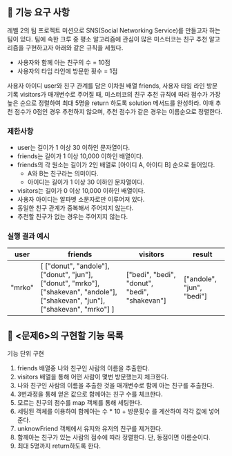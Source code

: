 ## 🚀 기능 요구 사항

레벨 2의 팀 프로젝트 미션으로 SNS(Social Networking Service)를 만들고자 하는 팀이 있다. 팀에 속한 크루 중 평소 알고리즘에 관심이 많은 미스터코는 친구 추천 알고리즘을 구현하고자 아래와 같은 규칙을 세웠다.

- 사용자와 함께 아는 친구의 수 = 10점
- 사용자의 타임 라인에 방문한 횟수 = 1점

사용자 아이디 user와 친구 관계를 담은 이차원 배열 friends, 사용자 타임 라인 방문 기록 visitors가 매개변수로 주어질 때, 미스터코의 친구 추천 규칙에 따라 점수가 가장 높은 순으로 정렬하여 최대 5명을 return 하도록 solution 메서드를 완성하라. 이때 추천 점수가 0점인 경우 추천하지 않으며, 추천 점수가 같은 경우는 이름순으로 정렬한다.

### 제한사항

- user는 길이가 1 이상 30 이하인 문자열이다.
- friends는 길이가 1 이상 10,000 이하인 배열이다.
- friends의 각 원소는 길이가 2인 배열로 [아이디 A, 아이디 B] 순으로 들어있다.
  - A와 B는 친구라는 의미이다.
  - 아이디는 길이가 1 이상 30 이하인 문자열이다.
- visitors는 길이가 0 이상 10,000 이하인 배열이다.
- 사용자 아이디는 알파벳 소문자로만 이루어져 있다.
- 동일한 친구 관계가 중복해서 주어지지 않는다.
- 추천할 친구가 없는 경우는 주어지지 않는다.

### 실행 결과 예시

| user   | friends                                                                                                                         | visitors                                      | result                    |
| ------ | ------------------------------------------------------------------------------------------------------------------------------- | --------------------------------------------- | ------------------------- |
| "mrko" | [ ["donut", "andole"], ["donut", "jun"], ["donut", "mrko"], ["shakevan", "andole"], ["shakevan", "jun"], ["shakevan", "mrko"] ] | ["bedi", "bedi", "donut", "bedi", "shakevan"] | ["andole", "jun", "bedi"] |

## 🎯 <문제6>의 구현할 기능 목록

기능 단위 구현

1. friends 배열중 나와 친구인 사람의 이름을 추출한다.
2. visitors 배열을 통해 어떤 사람이 몇번 방문했는지 체크한다.
3. 나와 친구인 사람의 이름을 추출한 것을 매개변수로 함께 아는 친구를 추출한다.
4. 3번과정을 통해 얻은 값으로 함께아는 친구 수를 체크한다.
5. 모르는 친구의 점수를 map 객체를 통해 세팅한다.
6. 세팅된 객체를 이용하여 함께아는 수 \* 10 + 방문횟수 를 계산하여 각각 값에 넣어준다.
7. unknowFriend 객체에서 유저와 유저의 친구를 제거한다.
8. 함께아는 친구가 있는 사람의 점수에 따라 정렬한다. 단, 동점이면 이름순이다.
9. 최대 5명까지 return하도록 한다.
